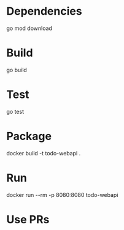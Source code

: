 # Dependencies

go mod download

# Build

go build

# Test

go test

# Package

docker build -t todo-webapi .

# Run

docker run --rm -p 8080:8080 todo-webapi

# Use PRs

